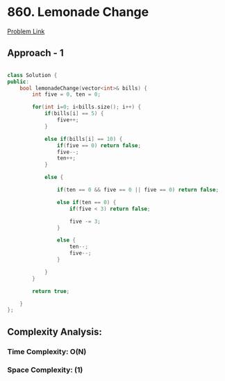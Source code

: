 # 860. Lemonade Change

[Problem Link](https://leetcode.com/problems/lemonade-change/)

## Approach - 1

```c++

class Solution {
public:
    bool lemonadeChange(vector<int>& bills) {
        int five = 0, ten = 0;

        for(int i=0; i<bills.size(); i++) {
            if(bills[i] == 5) {
                five++;
            }

            else if(bills[i] == 10) {
                if(five == 0) return false;
                five--;
                ten++;
            }

            else {

                if(ten == 0 && five == 0 || five == 0) return false;

                else if(ten == 0) {
                    if(five < 3) return false;

                    five -= 3;
                }

                else {
                    ten--;
                    five--;
                }

            }
        }

        return true;

    }
};


```

## Complexity Analysis:

### Time Complexity: O(N)

### Space Complexity: (1)
